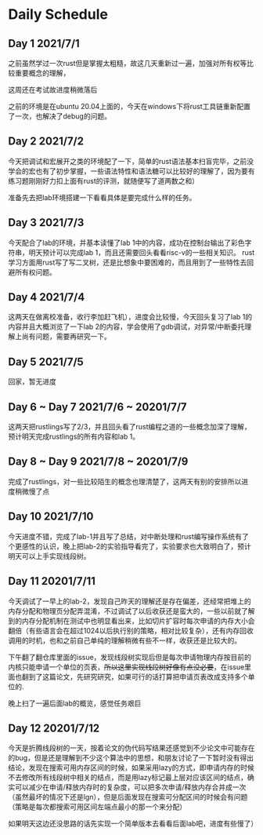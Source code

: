 # Daily Schedule

## Day 1 2021/7/1

之前虽然学过一次rust但是掌握太粗糙，故这几天重新过一遍，加强对所有权等比较重要概念的理解，

这周还在考试故进度稍微落后

之前的环境是在ubuntu 20.04上面的，今天在windows下将rust工具链重新配置了一次，也解决了debug的问题。

## Day 2 2021/7/2

今天把调试和宏展开之类的环境配了一下，简单的rust语法基本扫盲完毕，之前没学会的宏也有了初步掌握，一些语法特性和语法糖可以比较好的理解了，因为要有练习题刚刚好力扣上面有rust的评测，就随便写了道两数之和）

准备先去把lab环境搭建一下看看具体是要完成什么样的任务。

## Day 3 2021/7/3

今天配合了lab的环境，并基本读懂了lab 1中的内容，成功在控制台输出了彩色字符串，明天预计可以完成lab 1，而且还需要回头看看risc-v的一些相关知识。
rust学习方面用rust写了写二叉树，还是比想象中要困难的，而且用到了一些特性去回避所有权问题。

## Day 4 2021/7/4

这两天在做离校准备，收行李加赶飞机），进度会比较慢，今天回头复习了lab 1的内容并且大概浏览了一下lab 2的内容，学会使用了gdb调试，对异常/中断委托理解上尚有问题，需要再研究一下。

## Day 5 2021/7/5

回家，暂无进度

## Day 6 ~ Day 7 2021/7/6 ~ 20201/7/7

这两天把rustlings写了2/3，并且回头看了rust编程之道的一些概念加深了理解，预计明天完成rustlings的所有内容和lab 1。

## Day 8 ~ Day 9 2021/7/8 ~ 20201/7/9

完成了rustlings，对一些比较陌生的概念也理清楚了，这两天有别的安排所以进度稍微慢了点

## Day 10 2021/7/10

今天进度不错，完成了lab-1并且写了总结，对中断处理和rust编写操作系统有了个更感性的认识，晚上把lab-2的实验指导看完了，实验要求也大致明白了，预计明天可以上手实现线段树。

## Day 11 20201/7/11

今天调试了一早上的lab-2，发现自己昨天的理解还是存在偏差，还经常把堆上的内存分配和物理页分配弄混淆，不过调试了以后收获还是蛮大的，一些以前就了解到的内存分配机制在测试中也明显看出来，比如切片扩容时每次申请的内存大小会翻倍（有些语言会在超过1024以后执行别的策略，相对比较复杂），还有内存回收调用的时机，也和之前自己单纯的理解稍微有些不一样，收获还是比较大的。

下午翻了翻仓库里面的issue，发现线段树实现后但是每次申请物理内存按目前的内核只能申请一个单位的页表，~~所以这里实现线段树好像有点没必要~~，在issue里面也翻到了这篇论文，先研究研究，如果可行的话打算把申请页表改成支持多个单位的.

晚上扫了一遍后面lab的概览，感觉任务艰巨

## Day 12 20201/7/12

今天是折腾线段树的一天，按着论文的伪代码写结果还感觉到不少论文中可能存在的bug，但是还是理解到不少这个算法中的思想，和朋友讨论了一下暂时没有得出结论，发现在搜索可用内存区间的时候，如果采用lazy的方式，即申请内存的时候不去修改所有线段树中相关的结点，而是用lazy标记最上层对应该区间的结点，确实可以减少在申请/释放内存时的复杂度，可以把多次申请/释放内存合并成一次（虽然最坏的情况下还是lgn），但是后面发现在搜索可分配区间的时候会有问题（策略是每次都搜索可用区间左端点最小的那一个来分配）

如果明天这边还没思路的话先实现一个简单版本去看看后面lab吧，进度有些慢了）